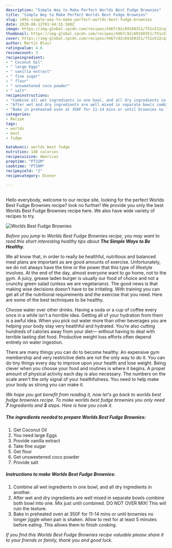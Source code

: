 ```yaml
---
description: "Simple Way to Make Perfect Worlds Best Fudge Brownies"
title: "Simple Way to Make Perfect Worlds Best Fudge Brownies"
slug: 1491-simple-way-to-make-perfect-worlds-best-fudge-brownies
date: 2020-08-12T01:44:15.508Z
image: https://img-global.cpcdn.com/recipes/4467c92c69160351/751x532cq70/worlds-best-fudge-brownies-recipe-main-photo.jpg
thumbnail: https://img-global.cpcdn.com/recipes/4467c92c69160351/751x532cq70/worlds-best-fudge-brownies-recipe-main-photo.jpg
cover: https://img-global.cpcdn.com/recipes/4467c92c69160351/751x532cq70/worlds-best-fudge-brownies-recipe-main-photo.jpg
author: Martin Blair
ratingvalue: 4.6
reviewcount: 3
recipeingredient:
- " Coconut Oil"
- " large Eggs"
- " vanilla extract"
- " fine sugar"
- " flour"
- " unsweetened coco powder"
- " salt"
recipeinstructions:
- "Combine all wet ingredients in one bowl, and all dry ingredients in another."
- "After wet and dry ingredients are well mixed in separate bowls combine both bowl into one. Mix just until combined. DO NOT OVER MIX! This will ruin the texture."
- "Bake in preheated oven at 350F for 11-14 mins or until brownies no longer jiggle when pan is shaken. Allow to rest for at least 5 minutes before eating. This allows them to finish cooking."
categories:
- Recipe
tags:
- worlds
- best
- fudge

katakunci: worlds best fudge 
nutrition: 148 calories
recipecuisine: American
preptime: "PT32M"
cooktime: "PT30M"
recipeyield: "2"
recipecategory: Dinner

---
```

<br>
Hello everybody, welcome to our recipe site, looking for the perfect Worlds Best Fudge Brownies recipe? look no further! We provide you only the best Worlds Best Fudge Brownies recipe here. We also have wide variety of recipes to try.
<br>


![Worlds Best Fudge Brownies](https://img-global.cpcdn.com/recipes/4467c92c69160351/751x532cq70/worlds-best-fudge-brownies-recipe-main-photo.jpg)

<i>Before you jump to Worlds Best Fudge Brownies recipe, you may want to read this short interesting healthy tips about <strong>The Simple Ways to Be Healthy</strong>.</i>

We all know that, in order to really be healthful, nutritious and balanced meal plans are important as are good amounts of exercise. Unfortunately, we do not always have the time or the power that this type of lifestyle involves. At the end of the day, almost everyone want to go home, not to the gym. A juicy, grease laden burger is usually our food of choice and not a crunchy green salad (unless we are vegetarians). The good news is that making wise decisions doesn’t have to be irritating. With training you can get all of the nutritional requirements and the exercise that you need. Here are some of the best techniques to be healthy.

Choose water over other drinks. Having a soda or a cup of coffee every once in a while isn’t a horrible idea. Getting all of your hydration from them is a awful idea. When you pick out water more than other beverages you are helping your body stay very healthful and hydrated. You’re also cutting hundreds of calories away from your diet— without having to deal with terrible tasting diet food. Productive weight loss efforts often depend entirely on water ingestion.

There are many things you can do to become healthy. An expensive gym membership and very restrictive diets are not the only way to do it. You can do tiny things every day to improve upon your health and lose weight. Being clever when you choose your food and routines is where it begins. A proper amount of physical activity each day is also necessary. The numbers on the scale aren't the only signal of your healthfulness. You need to help make your body as strong you can make it. 


<i>We hope you got benefit from reading it, now let's go back to worlds best fudge brownies recipe. To make worlds best fudge brownies you only need <strong>7</strong> ingredients and <strong>3</strong> steps. Here is how you cook it.
</i>

##### The ingredients needed to prepare Worlds Best Fudge Brownies:

1. Get  Coconut Oil
1. You need  large Eggs
1. Provide  vanilla extract
1. Take  fine sugar
1. Get  flour
1. Get  unsweetened coco powder
1. Provide  salt


##### Instructions to make Worlds Best Fudge Brownies:

1. Combine all wet ingredients in one bowl, and all dry ingredients in another.
1. After wet and dry ingredients are well mixed in separate bowls combine both bowl into one. Mix just until combined. DO NOT OVER MIX! This will ruin the texture.
1. Bake in preheated oven at 350F for 11-14 mins or until brownies no longer jiggle when pan is shaken. Allow to rest for at least 5 minutes before eating. This allows them to finish cooking.


<i>If you find this Worlds Best Fudge Brownies recipe valuable please share it to your friends or family, thank you and good luck.</i>
